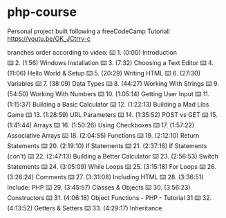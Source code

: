 # php-course
Personal project built following a freeCodeCamp Tutorial: https://youtu.be/OK_JCtrrv-c

branches order according to video:
⌨️ 1. (0:00) Introduction<br>
⌨️ 2. (1:56) Windows Installation
⌨️ 3. (7:32) Choosing a Text Editor
⌨️ 4. (11:06) Hello World & Setup
⌨️ 5. (20:29) Writing HTML
⌨️ 6. (27:30) Variables
⌨️ 7. (38:09) Data Types
⌨️ 8. (44:27) Working With Strings
⌨️ 9. (54:50) Working With Numbers
⌨️ 10. (1:05:14) Getting User Input
⌨️ 11. (1:15:37) Building a Basic Calculator
⌨️ 12. (1:22:13) Building a Mad Libs Game
⌨️ 13. (1:28:59) URL Parameters
⌨️ 14. (1:35:52) POST vs GET
⌨️ 15. (1:41:44) Arrays
⌨️ 16. (1:50:26) Using Checkboxes
⌨️ 17. (1:57:22) Associative Arrays
⌨️ 18. (2:04:55) Functions
⌨️ 19. (2:12:10) Return Statements
⌨️ 20. (2:19:10) If Statements
⌨️ 21. (2:37:16) If Statements (con't)
⌨️ 22. (2:47:13) Building a Better Calculator
⌨️ 23. (2:56:53) Switch Statements
⌨️ 24. (3:05:09) While Loops
⌨️ 25. (3:15:18) For Loops
⌨️ 26. (3:26:24) Comments
⌨️ 27. (3:31:08) Including HTML
⌨️ 28. (3:36:51) Include: PHP
⌨️ 29. (3:45:57) Classes & Objects
⌨️ 30. (3:56:23) Constructors
⌨️ 31. (4:06:18) Object Functions - PHP - Tutorial 31
⌨️ 32. (4:13:52) Getters & Setters
⌨️ 33. (4:29:17) Inheritance
